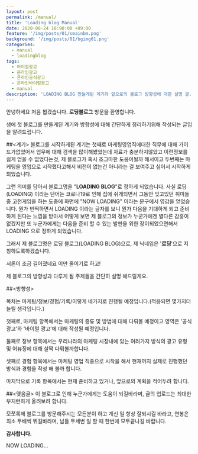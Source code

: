 ```yaml
---
layout: post
permalink: /manual/
title: 'Loading blog Manual'
date: 2020-08-24 16:90:00 +09:00
feature: '/img/posts/01/smainbm.png'
background: '/img/posts/01/bgimg01.png'
categories:
  - manual
  - loadingblog
tags:
  - 바이럴광고
  - 온라인광고
  - 온라인공식광고
  - 온라인바이럴광고
  - manual
description: 'LOADING BLOG 만들게된 계기와 앞으로의 블로그 방향성에 대한 설명 글.'
---
```


안녕하세요 처음 뵙겠습니다. **로딩블로그** 방문을 환영합니다.

생에 첫 블로그를 만들게된 계기와 방향성에 대해 간단하게 정리하기위해 작성되는 글임을 알려드립니다.

##<계기>
블로그를 시작하게된 계기는 첫째로 마케팅영업직에대한 직무에 대해 가이드가없었어서
업무에 대해 검색을 많이해봤었는데 자료가 충분하지않았고 이런정보를 쉽게 얻을 수 없었다는것, 제 블로그가 혹시 조그마한 도움이될까 해서이고
두번째는 마케팅을 영업으로 시작했다고해서 비전이 없는건 아니라는 걸 보여주고 싶어서 시작하게 되었습니다.

그런 의미를 담아서 블로그명을 "**LOADING BLOG**"로 정하게 되었습니다.
사실 로딩(LOADING) 이라는 단어는 코로나19로 인해 집에 쉬게되면서
그동안 잊고있던 취미들중 고전게임을 하는 도중에 화면에 "NOW LOADING" 이라는 문구에서
영감을 얻었습니다. 뭔가 번쩍하면서 LOADING 이라는 글자를 보니 뭔가 다음을 기대하게 되고 준비하게 된다는 느낌을
받아서 어떻게 보면 제 블로그의 정보가 누군가에겐 별다른 감흥이없겠지만 또 누군가에게는 다음을 준비 할 수 있는
발판을 위한 장이되었으면해서 LOADING 으로 정하게 되었습니다.

그래서 제 블로그명은 로딩 블로그(LOADING BLOG)으로, 제 닉네임은 '**로딩**'으로 지칭하도록하겠습니다.

서론이 조금 길어졌네요 이만 줄이기로 하고!

제 블로그의 방향성과 다루게 될 주제들을 간단히 설명 해드릴게요.

##<방향성>

목차는 마케팅/정보/경험/기록/이렇게 네가지로 진행될 예정입니다.(적응되면 몇가지더 늘릴 생각입니다.)

첫째로, 마케팅 항목에서는 마케팅의 종류 및 방법에 대해 다뤄볼 예정이고 영역은 '공식 광고'와 '바이럴 광고'에 대해 작성될 예정입니다.

둘째로 정보 항목에서는 우리나라의 마케팅 시장내에 있는 여러가지 방식의 광고 유형 및 어뷰징에 대해 살짝 다뤄볼까합니다.

셋째로 경험 항목에서는 마케팅 영업 직종으로 시작을 해서 현재까지 실제로 진행했던 방식과 경험을 작성 해 볼까 합니다.

마지막으로 기록 항목에서는 현재 준비하고 있거나, 앞으로의 계획을 적어두려 합니다.


##<맺음글>
이 블로그로 인해 누군가에게는 도움이 되길바라며, 글의 업로드는 최대한 부지런하게 올려보려 합니다.

모쪼록제 블로그를 방문해주시는 모든분이 하고 계신 일 항상 잘되시길 바라고, 연봉은 최소 두배씩 뛰길바라며, 남들 두세번 일 할 때 한번에 모두끝나길 바랍니다.

**감사합니다.**

NOW LOADING...
